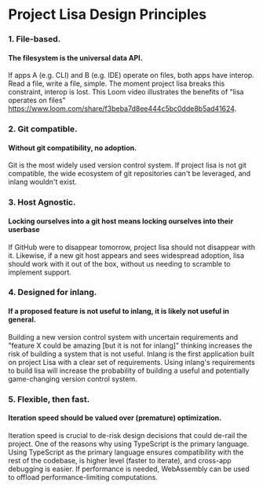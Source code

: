# Project Lisa Design Principles

### 1. File-based.

#### The filesystem is the universal data API. 

If apps A (e.g. CLI) and B (e.g. IDE) operate on files, both apps have interop. Read a file, write a file, simple. The moment project lisa breaks this constraint, interop is lost. This Loom video illustrates the benefits of "lisa operates on files" https://www.loom.com/share/f3beba7d8ee444c5bc0dde8b5ad41624.

### 2. Git compatible.

#### Without git compatibility, no adoption.

Git is the most widely used version control system. If project lisa is not git compatible, the wide ecosystem of git repositories can't be leveraged, and inlang wouldn't exist. 

### 3. Host Agnostic.

#### Locking ourselves into a git host means locking ourselves into their userbase

If GitHub were to disappear tomorrow, project lisa should not disappear with it. Likewise, if a new git host appears and sees widespread adoption, lisa should work with it out of the box, without us needing to scramble to implement support.

### 4. Designed for inlang.

#### If a proposed feature is not useful to inlang, it is likely not useful in general.

Building a new version control system with uncertain requirements and "feature X could be amazing [but it is not for inlang]" thinking increases the risk of building a system that is not useful. Inlang is the first application built on project Lisa with a clear set of requirements. Using inlang's requirements to build lisa will increase the probability of building a useful and potentially game-changing version control system.

### 5. Flexible, then fast.

####  Iteration speed should be valued over (premature) optimization.

Iteration speed is crucial to de-risk design decisions that could de-rail the project. One of the reasons why using TypeScript is the primary language. Using TypeScript as the primary language ensures compatibility with the rest of the codebase, is higher level (faster to iterate), and cross-app debugging is easier. If performance is needed, WebAssembly can be used to offload performance-limiting computations.

